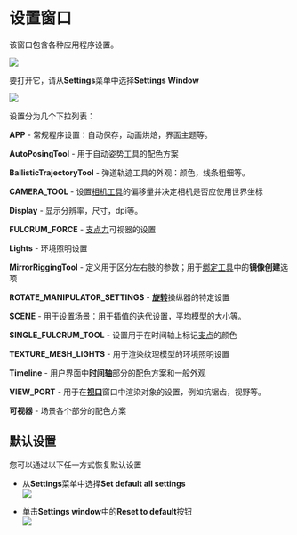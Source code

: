 # 设置窗口

该窗口包含各种应用程序设置。

![](https://cascadeur.com/images/category/2020/06/30/f8a3dc4a196fba6dc3a1710d2567a14c.jpg)

要打开它，请从**Settings**菜单中选择**Settings Window**

![](https://cascadeur.com/images/category/2020/06/30/4c6510de85711c96f6e8c7571caf50c6.png)

设置分为几个下拉列表：

**APP** - 常规程序设置：自动保存，动画烘焙，界面主题等。

**AutoPosingTool** - 用于自动姿势工具的配色方案

**BallisticTrajectoryTool** - 弹道轨迹工具的外观：颜色，线条粗细等。

**CAMERA_TOOL** - 设置[相机工具]()的偏移量并决定相机是否应使用世界坐标

**Display** - 显示分辨率，尺寸，dpi等。

**FULCRUM_FORCE** - [支点力]()可视器的设置

**Lights** - 环境照明设置

**MirrorRiggingTool** - 定义用于区分左右肢的参数；用于[绑定工具]()中的**镜像创建**选项

**ROTATE_MANIPULATOR_SETTINGS** - [**旋转**]()操纵器的特定设置

**SCENE** - 用于设置[场景](../GettingStarted/scenes.md)：用于插值的迭代设置，平均模型的大小等。

**SINGLE_FULCRUM_TOOL** - 设置用于在时间轴上标记[支点]()的颜色

**TEXTURE_MESH_LIGHTS** - 用于渲染纹理模型的环境照明设置

**Timeline** - 用户界面中[**时间轴**](timeline.md)部分的配色方案和一般外观

**VIEW_PORT** - 用于在[**视口**](viewport.md)窗口中渲染对象的设置，例如抗锯齿，视野等。

**可视器** - 场景各个部分的配色方案

## 默认设置

您可以通过以下任一方式恢复默认设置

- 从**Settings**菜单中选择**Set default all settings**  
![](https://cascadeur.com/images/category/2020/06/30/ae0bc024b0aca1a054403fcc7f292e2e.png)

- 单击**Settings window**中的**Reset to default**按钮  
![](https://cascadeur.com/images/category/2020/06/30/9e65bc219792c7b63f0a9da23d73343d.png)